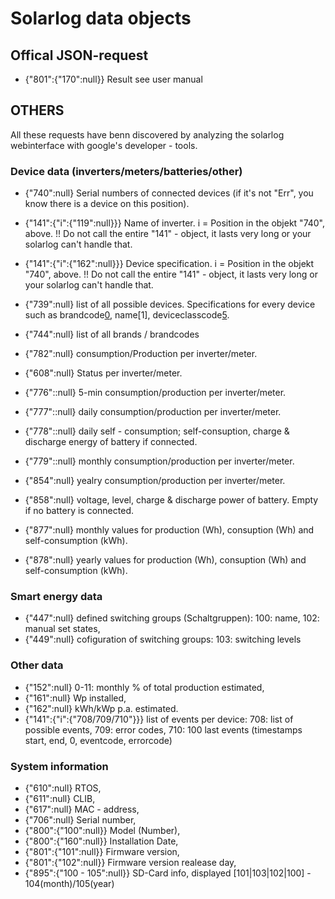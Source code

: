 # Solarlog data objects

## Offical JSON-request

-   {"801":{"170":null}} Result see user manual

## OTHERS

All these requests have benn discovered by analyzing the solarlog webinterface with google's developer - tools.

### Device data (inverters/meters/batteries/other)

-   {"740":null} Serial numbers of connected devices (if it's not "Err", you know there is a device on this position).

-   {"141":{"i":{"119":null}}} Name of inverter. i = Position in the objekt "740", above. !! Do not call the entire "141" - object, it lasts very long or your solarlog can't handle that.

-   {"141":{"i":{"162":null}}} Device specification. i = Position in the objekt "740", above. !! Do not call the entire "141" - object, it lasts very long or your solarlog can't handle that.

-   {"739":null} list of all possible devices. Specifications for every device such as brandcode[0](<brands found in> "744"), name[1], deviceclasscode[5](<deviceclass: 1:Wechselrichter, 2:Sensor, 4:Schalter, 8: Hybrid-System, 16: Batterie, 32: Intelligente Verbraucher, 64: Schalter, 128: Wärmepumpe, 256: Heizstab, 512: Ladestation>).

-   {"744":null} list of all brands / brandcodes

-   {"782":null} consumption/Production per inverter/meter.
-   {"608":null} Status per inverter/meter.

-   {"776"::null} 5-min consumption/production per inverter/meter.
-   {"777"::null} daily consumption/production per inverter/meter.
-   {"778"::null} daily self - consumption; self-consuption, charge & discharge energy of battery if connected.
-   {"779"::null} monthly consumption/production per inverter/meter.
-   {"854":null} yealry consumption/production per inverter/meter.
-   {"858":null} voltage, level, charge & discharge power of battery. Empty if no battery is connected.
-   {"877":null} monthly values for production (Wh), consuption (Wh) and self-consumption (kWh).
-   {"878":null} yearly values for production (Wh), consuption (Wh) and self-consumption (kWh).

### Smart energy data

-   {"447":null} defined switching groups (Schaltgruppen): 100: name, 102: manual set states,
-   {"449":null} cofiguration of switching groups: 103: switching levels

### Other data

-   {"152":null} 0-11: monthly % of total production estimated,
-   {"161":null} Wp installed,
-   {"162":null} kWh/kWp p.a. estimated.
-   {"141":{"i":{"708/709/710"}}} list of events per device: 708: list of possible events, 709: error codes,
    710: 100 last events (timestamps start, end, 0, eventcode, errorcode)

### System information

-   {"610":null} RTOS,
-   {"611":null} CLIB,
-   {"617":null} MAC - address,
-   {"706":null} Serial number,
-   {"800":{"100":null}} Model (Number),
-   {"800":{"160":null}} Installation Date,
-   {"801":{"101":null}} Firmware version,
-   {"801":{"102":null}} Firmware version realease day,
-   {"895":{"100 - 105":null}} SD-Card info, displayed [101|103|102|100] - 104(month)/105(year)
